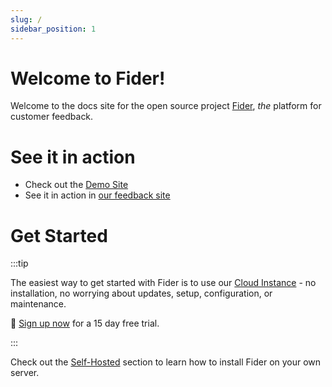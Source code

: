 ```yaml
---
slug: /
sidebar_position: 1
---
```


# Welcome to Fider!

Welcome to the docs site for the open source project [Fider](https://fider.io), _the_ platform for customer feedback.

# See it in action

* Check out the [Demo Site](https://demo.fider.io) 
* See it in action in [our feedback site](https://feedback.fider.io)


# Get Started 
:::tip

The easiest way to get started with Fider is to use our [Cloud Instance](https://fider.io/) - no installation, no worrying about updates, setup, configuration, or maintenance. 

💪 [Sign up now](https://login.fider.io/signup) for a 15 day free trial.

:::

Check out the [Self-Hosted](/self-hosted) section to learn how to install Fider on your own server. 

